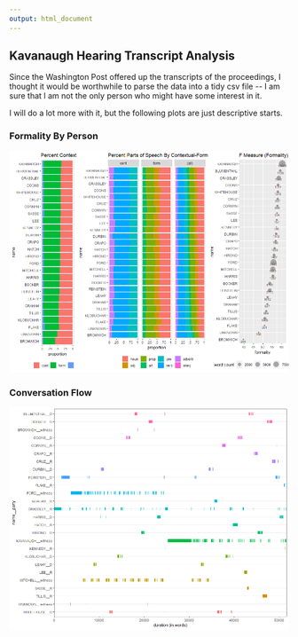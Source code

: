 ```yaml
---
output: html_document
---
```


## Kavanaugh Hearing Transcript Analysis

Since the Washington Post offered up the transcripts of the proceedings, I thought it would be worthwhile to parse the data into a tidy csv file -- I am sure that I am not the only person who might have some interest in it.

I will do a lot more with it, but the following plots are just descriptive starts.

### Formality By Person 

![](formality.png)

### Conversation Flow

![](conversationFlow.png)